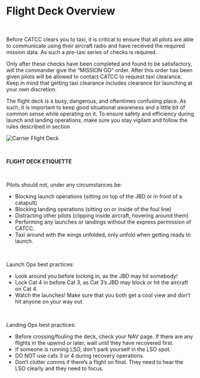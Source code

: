# Flight Deck Overview

<br>

Before CATCC clears you to taxi, it is critical to ensure that all pilots are able to communicate using their aircraft radio and have received the required mission data. As such a pre-taxi series of checks is required.

Only after these checks have been completed and found to be satisfactory, will the commander give the “MISSION GO” order. After this order has been given pilots will be allowed to contact CATCC to request taxi clearance. Keep in mind that getting taxi clearance includes clearance for launching at your own discretion.

The flight deck is a busy, dangerous, and oftentimes confusing place. As such, it is important to keep good situational awareness and a little bit of common sense while operating on it. To ensure safety and efficiency during launch and landing operations, make sure you stay vigilant and follow the rules described in section

![Carrier Flight Deck](/images/carrier-deck.webp)

<br>

**FLIGHT DECK ETIQUETTE**

<br>

Pilots should not, under any circumstances be:

- Blocking launch operations (sitting on top of the JBD or in front of a catapult)
- Blocking landing operations (sitting on or inside of the foul line)
- Distracting other pilots (clipping inside aircraft, hovering around them)
- Performing any launches or landings without the express permission of CATCC.
- Taxi around with the wings unfolded, only unfold when getting ready to launch.

<br>

Launch Ops best practices:

- Look around you before locking in, as the JBD may hit somebody!
- Lock Cat 4 in before Cat 3, as Cat 3’s JBD may block or hit the aircraft on Cat 4.
- Watch the launches! Make sure that you both get a cool view and don’t hit anyone on your way out.

<br>

Landing Ops best practices:

- Before crossing/fouling the deck, check your NAV page. If there are any flights in the upwind or later, wait until they have recovered first.
- If someone is running LSO, don’t park yourself in the LSO spot.
- DO NOT use cats 3 or 4 during recovery operations.
- Don’t clutter comms if there’s a flight on final. They need to hear the LSO clearly and they need to focus.

<br>
